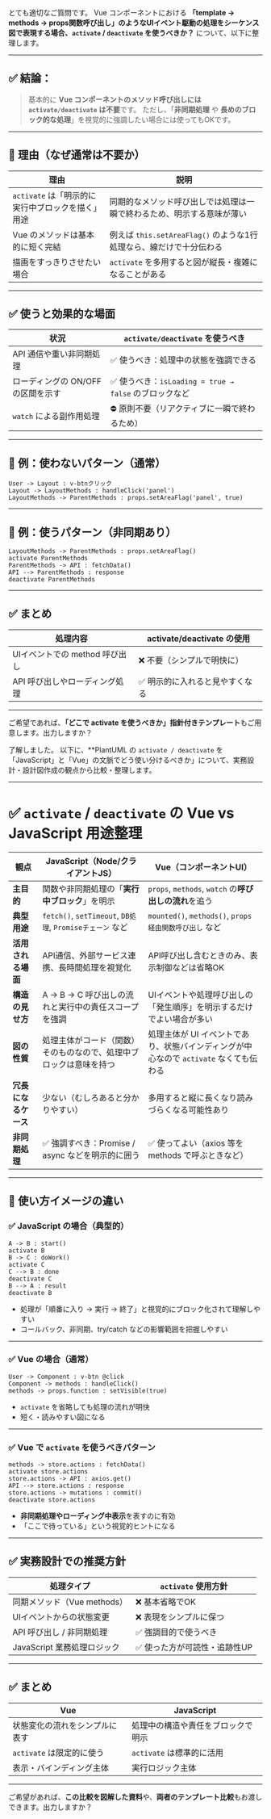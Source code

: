 とても適切なご質問です。
Vue コンポーネントにおける **「template → methods → props関数呼び出し」のようなUIイベント駆動の処理をシーケンス図で表現する場合、`activate` / `deactivate` を使うべきか？** について、以下に整理します。

---

## ✅ 結論：

> 基本的に **Vue コンポーネントのメソッド呼び出しには `activate/deactivate` は不要**です。
> ただし、「**非同期処理** や **長めのブロック的な処理**」を視覚的に強調したい場合には使ってもOKです。

---

## 🎯 理由（なぜ通常は不要か）

| 理由                             | 説明                                            |
| ------------------------------ | --------------------------------------------- |
| `activate` は「明示的に実行中ブロックを描く」用途 | 同期的なメソッド呼び出しでは処理は一瞬で終わるため、明示する意味が薄い           |
| Vue のメソッドは基本的に短く完結             | 例えば `this.setAreaFlag()` のような1行処理なら、線だけで十分伝わる |
| 描画をすっきりさせたい場合                  | `activate` を多用すると図が縦長・複雑になることがある              |

---

## ✅ 使うと効果的な場面

| 状況                    | `activate/deactivate` を使うべき               |
| --------------------- | ----------------------------------------- |
| API 通信や重い非同期処理        | ✅ 使うべき：処理中の状態を強調できる                       |
| ローディングの ON/OFF の区間を示す | ✅ 使うべき：`isLoading = true → false` のブロックなど |
| `watch` による副作用処理      | ⛔ 原則不要（リアクティブに一瞬で終わるため）                   |

---

## 🧩 例：使わないパターン（通常）

```plantuml
User -> Layout : v-btnクリック
Layout -> LayoutMethods : handleClick('panel')
LayoutMethods -> ParentMethods : props.setAreaFlag('panel', true)
```

---

## 🧩 例：使うパターン（非同期あり）

```plantuml
LayoutMethods -> ParentMethods : props.setAreaFlag()
activate ParentMethods
ParentMethods -> API : fetchData()
API --> ParentMethods : response
deactivate ParentMethods
```

---

## ✅ まとめ

| 処理内容                 | activate/deactivate の使用 |
| -------------------- | ----------------------- |
| UIイベントでの method 呼び出し | ❌ 不要（シンプルで明快に）          |
| API 呼び出しやローディング処理    | ✅ 明示的に入れると見やすくなる        |

---

ご希望であれば、**「どこで activate を使うべきか」指針付きテンプレート**もご用意します。出力しますか？

了解しました。
以下に、\*\*PlantUML の `activate / deactivate` を「JavaScript」と「Vue」の文脈でどう使い分けるべきか」について、実務設計・設計図作成の観点から比較・整理します。

---

# ✅ `activate` / `deactivate` の Vue vs JavaScript 用途整理

| 観点           | JavaScript（Node/クライアントJS）                         | Vue（コンポーネントUI）                                      |
| ------------ | ------------------------------------------------- | --------------------------------------------------- |
| **主目的**      | 関数や非同期処理の「**実行中ブロック**」を明示                         | `props`, `methods`, `watch` の**呼び出しの流れ**を追う         |
| **典型用途**     | `fetch()`, `setTimeout`, `DB処理`, `Promiseチェーン` など | `mounted()`, `methods()`, `props経由関数呼び出し` など        |
| **活用される場面**  | API通信、外部サービス連携、長時間処理を視覚化                          | API呼び出し含むときのみ、表示制御などは省略OK                           |
| **構造の見せ方**   | A → B → C 呼び出しの流れと実行中の責任スコープを強調                   | UIイベントや処理呼び出しの「発生順序」を明示するだけでよい場合が多い                 |
| **図の性質**     | 処理主体がコード（関数）そのものなので、処理中ブロックは意味を持つ                 | 処理主体が UI イベントであり、状態バインディングが中心なので `activate` なくても伝わる |
| **冗長になるケース** | 少ない（むしろあると分かりやすい）                                 | 多用すると縦に長くなり読みづらくなる可能性あり                             |
| **非同期処理**    | ✅ 強調すべき：Promise / async などを明示的に囲う                 | ✅ 使ってよい（axios 等を methods で呼ぶときなど）                   |

---

## 🧩 使い方イメージの違い

### ✅ JavaScript の場合（典型的）

```plantuml
A -> B : start()
activate B
B -> C : doWork()
activate C
C --> B : done
deactivate C
B --> A : result
deactivate B
```

* 処理が「順番に入り → 実行 → 終了」と視覚的にブロック化されて理解しやすい
* コールバック、非同期、try/catch などの影響範囲を把握しやすい

---

### ✅ Vue の場合（通常）

```plantuml
User -> Component : v-btn @click
Component -> methods : handleClick()
methods -> props.function : setVisible(true)
```

* `activate` を省略しても処理の流れが明快
* 短く・読みやすい図になる

---

### ✅ Vue で `activate` を使うべきパターン

```plantuml
methods -> store.actions : fetchData()
activate store.actions
store.actions -> API : axios.get()
API --> store.actions : response
store.actions -> mutations : commit()
deactivate store.actions
```

* **非同期処理やローディング中表示**を表すのに有効
* 「ここで待っている」という視覚的ヒントになる

---

## ✅ 実務設計での推奨方針

| 処理タイプ               | `activate` 使用方針  |
| ------------------- | ---------------- |
| 同期メソッド（Vue methods） | ❌ 基本省略でOK        |
| UIイベントからの状態変更       | ❌ 表現をシンプルに保つ     |
| API 呼び出し / 非同期処理    | ✅ 強調目的で使うべき      |
| JavaScript 業務処理ロジック | ✅ 使った方が可読性・追跡性UP |

---

## ✅ まとめ

| Vue                | JavaScript         |
| ------------------ | ------------------ |
| 状態変化の流れをシンプルに表す    | 処理中の構造や責任をブロックで明示  |
| `activate` は限定的に使う | `activate` は標準的に活用 |
| 表示・バインディング主体       | 実行ロジック主体           |

---

ご希望があれば、**この比較を図解した資料**や、**両者のテンプレート比較**もお渡しできます。出力しますか？
